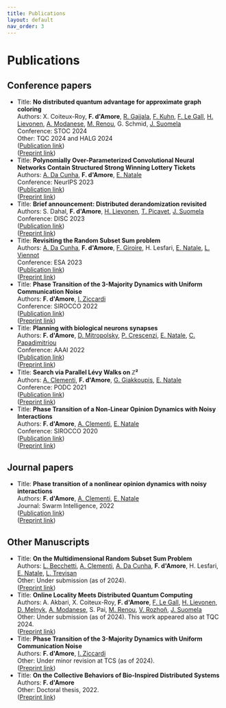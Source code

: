 ```yaml
---
title: Publications
layout: default
nav_order: 3
---
```

# Publications

## Conference papers


- Title: **No distributed quantum advantage for approximate graph coloring**  
Authors: X. Coiteux-Roy, **F. d'Amore**, [R. Gajjala](https://sites.google.com/view/gajjala), [F. Kuhn](https://ac.informatik.uni-freiburg.de/kuhn/), [F. Le Gall](http://www.francoislegall.com/), [H. Lievonen](https://henriklievonen.fi/), [A. Modanese](https://augusto.modanese.net/), [M. Renou](https://marcolivierrenou.com/), G. Schmid, [J. Suomela](https://jukkasuomela.fi/)  
Conference: STOC 2024  
Other: TQC 2024 and HALG 2024  
([Publication link](https://dl.acm.org/doi/10.1145/3618260.3649679))  
([Preprint link](https://arxiv.org/abs/2307.09444))
- Title: **Polynomially Over-Parameterized Convolutional Neural Networks Contain Structured Strong Winning Lottery Tickets**  
Authors: [A. Da Cunha](https://arthurwalraven.github.io/), **F. d'Amore**, [E. Natale](https://natema.github.io/ema-webpage/)  
Conference: NeurIPS 2023  
([Publication link](https://papers.nips.cc/paper_files/paper/2023/hash/525338e0d98401a62950bc7c454eb83d-Abstract-Conference.html))  
([Preprint link](https://arxiv.org/abs/2311.09858))
- Title: **Brief announcement: Distributed derandomization revisited**  
Authors: S. Dahal, **F. d'Amore**, [H. Lievonen](https://henriklievonen.fi/), [T. Picavet](https://www.timothepicavet.fr/), [J. Suomela](https://jukkasuomela.fi/)  
Conference: DISC 2023  
([Publication link](https://drops.dagstuhl.de/opus/volltexte/2023/19166/))  
([Preprint link](https://arxiv.org/abs/2305.07351))
- Title: **Revisiting the Random Subset Sum problem**  
Authors: [A. Da Cunha](https://arthurwalraven.github.io/), **F. d'Amore**, [F. Giroire](https://www-sop.inria.fr/members/Frederic.Giroire/), H. Lesfari, [E. Natale](https://natema.github.io/ema-webpage/), [L. Viennot](https://who.rocq.inria.fr/Laurent.Viennot/)  
Conference: ESA 2023  
([Publication link](https://drops.dagstuhl.de/opus/volltexte/2023/18690/))  
([Preprint link](https://arxiv.org/abs/2204.13929))
- Title: **Phase Transition of the 3-Majority Dynamics with Uniform Communication Noise**  
Authors: **F. d'Amore**, [I. Ziccardi](https://sites.google.com/view/isabellaziccardi/)  
Conference: SIROCCO 2022  
([Publication link](https://link.springer.com/chapter/10.1007/978-3-031-09993-9_6))  
([Preprint link](https://arxiv.org/abs/2112.03543))
- Title: **Planning with biological neurons synapses**  
Authors: **F. d'Amore**, [D. Mitropolsky](https://dmitropolsky.github.io/), [P. Crescenzi](https://www.pilucrescenzi.it/), [E. Natale](https://natema.github.io/ema-webpage/), [C. Papadimitriou](https://www.engineering.columbia.edu/faculty/christos-papadimitriou)  
Conference: AAAI 2022  
([Publication link](https://ojs.aaai.org/index.php/AAAI/article/view/19875))  
([Preprint link](https://arxiv.org/abs/2112.08186))
- Title: **Search via Parallel Lévy Walks on &#8484;&#x00B2;**  
Authors: [A. Clementi](https://www.mat.uniroma2.it/~clementi/), **F. d'Amore**, [G. Giakkoupis](https://sites.google.com/site/ggiakk/home), [E. Natale](https://natema.github.io/ema-webpage/)  
Conference: PODC 2021  
([Publication link](https://dl.acm.org/doi/10.1145/3465084.3467921))  
([Preprint link](https://arxiv.org/abs/2004.01562))
- Title: **Phase Transition of a Non-Linear Opinion Dynamics with Noisy Interactions**  
Authors: **F. d'Amore**, [A. Clementi](https://www.mat.uniroma2.it/~clementi/), [E. Natale](https://natema.github.io/ema-webpage/)  
Conference: SIROCCO 2020  
([Publication link](https://link.springer.com/chapter/10.1007/978-3-030-54921-3_15))  
([Preprint link](https://arxiv.org/abs/2005.07423))



## Journal papers


- Title: **Phase transition of a nonlinear opinion dynamics with noisy interactions**  
Authors: **F. d'Amore**, [A. Clementi](https://www.mat.uniroma2.it/~clementi/), [E. Natale](https://natema.github.io/ema-webpage/)  
Journal: Swarm Intelligence, 2022  
([Publication link](https://link.springer.com/article/10.1007/s11721-022-00217-w))  
([Preprint link](https://arxiv.org/abs/2005.07423))



## Other Manuscripts 


- Title: **On the Multidimensional Random Subset Sum Problem**  
Authors: [L. Becchetti](https://www.diag.uniroma1.it/~becchett/), [A. Clementi](https://www.mat.uniroma2.it/~clementi/), [A. Da Cunha](https://arthurwalraven.github.io/), **F. d'Amore**, H. Lesfari, [E. Natale](https://natema.github.io/ema-webpage/), [L. Trevisan](https://lucatrevisan.github.io/)  
Other: Under submission (as of 2024).   
([Preprint link](https://arxiv.org/abs/2207.13944))
- Title: **Online Locality Meets Distributed Quantum Computing**  
Authors: A. Akbari, X. Coiteux-Roy, **F. d'Amore**, [F. Le Gall](http://www.francoislegall.com/), [H. Lievonen](https://henriklievonen.fi/), [D. Melnyk](https://darya-melnyk.github.io/), [A. Modanese](https://augusto.modanese.net/), S. Pai, [M. Renou](https://marcolivierrenou.com/), [V. Rozhoň](https://n.ethz.ch/~rozhonv/), [J. Suomela](https://jukkasuomela.fi/)  
Other: Under submission (as of 2024). This work appeared also at TQC 2024.   
([Preprint link](https://arxiv.org/abs/2403.01903))
- Title: **Phase Transition of the 3-Majority Dynamics with Uniform Communication Noise**  
Authors: **F. d'Amore**, [I. Ziccardi](https://sites.google.com/view/isabellaziccardi/)  
Other: Under minor revision at TCS (as of 2024).   
([Preprint link](https://arxiv.org/abs/2112.03543))
- Title: **On the Collective Behaviors of Bio-Inspired Distributed Systems**  
Authors: **F. d'Amore**  
Other: Doctoral thesis, 2022.   
([Preprint link](https://cnrs.hal.science/tel-03906167/))

